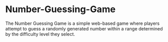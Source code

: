 # Number-Guessing-Game
The Number Guessing Game is a simple web-based game where players attempt to guess a randomly generated number within a range determined by the difficulty level they select. 
